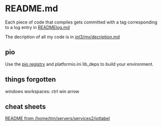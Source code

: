 # README.md
Each piece of code that compiles gets committed with a tag corresponding to a log entry in [READMElog.md](READMElog.md)

The decription of all my code is in [iot3/my/decription.md](my/description.md)

## pio
Use the [pio registry](https://registry.platformio.org) and platformio.ini lib_deps to build your environment.

## things forgotten

windows workspaces: ctrl win arrow

## cheat sheets

[README from /home/tim/servers/services2/iot](/mnt/e/home/tim/servers/services2/iot/README.md)[label](http://localhost/react/v18/ablank/dist/)